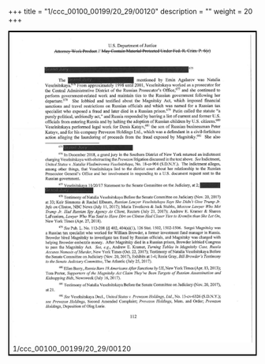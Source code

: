 +++
title = "1/ccc_00100_00199/20_29/00120"
description = ""
weight = 20
+++

<table style="border:2px solid black;max-width:800px;max-height:800px;" 
><tr><td>
<img class="center-fit-jpg"
src="/jpg_/jpg_mueller_report_searchable_120.jpg">
1/ccc_00100_00199/20_29/00120
</img></td></tr></table>
